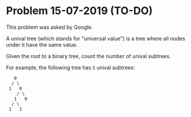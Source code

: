 # Problem 15-07-2019 (TO-DO)

This problem was asked by Google.

A unival tree (which stands for "universal value") is a tree where all nodes under it have the same value.

Given the root to a binary tree, count the number of unival subtrees.

For example, the following tree has ```5``` unival subtrees:

```
   0
  / \
 1   0
    / \
   1   0
  / \
 1   1
```
